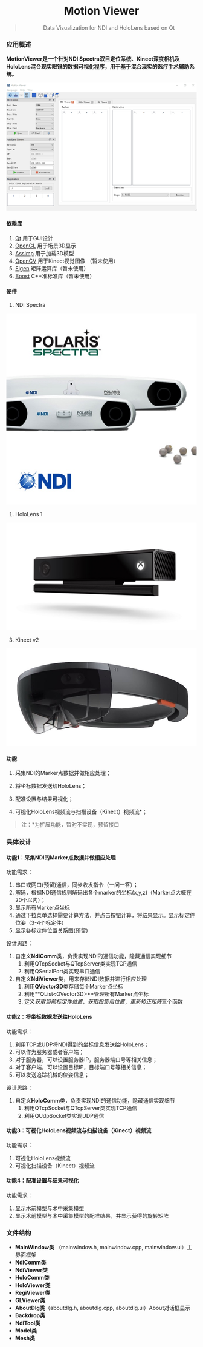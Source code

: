 <div align="center">
  <img src="./res/logo.png" alt="">
  <h1>Motion Viewer</h1>
  <blockquote> Data Visualization for NDI and HoloLens based on Qt </blockquote>
</div>

### 应用概述

**MotionViewer是一个针对NDI Spectra双目定位系统、Kinect深度相机及HoloLens混合现实眼镜的数据可视化程序，用于基于混合现实的医疗手术辅助系统。**

![](./MotionViewer/res/mv.gif)

#### 依赖库

1. [Qt]( https://www.qt.io/cn) 用于GUI设计
2. [OpenGL](https://www.opengl.org/)  用于场景3D显示
3. [Assimp](https://www.assimp.org/) 用于加载3D模型
4. [OpenCV](https://opencv.org/) 用于Kinect视觉图像 （暂未使用）
5. [Eigen](http://eigen.tuxfamily.org/index.php?title=Main_Page) 矩阵运算库（暂未使用）
6. [Boost](https://www.boost.org/) C++准标准库（暂未使用）

#### 硬件

1. NDI Spectra

![](./MotionViewer/res/ndi-spectra.jpg)

1. HoloLens 1

![](./MotionViewer/res/kinect.jpg)

3. Kinect v2

![](./MotionViewer/res/HoloLens1.jpg)

#### 功能

1. 采集NDI的Marker点数据并做相应处理；

2. 将坐标数据发送给HoloLens；

3. 配准设置与结果可视化；

4. 可视化HoloLens视频流与扫描设备（Kinect）视频流*；

> 注：*为扩展功能，暂时不实现，预留接口

### 具体设计

#### 功能1：采集NDI的Marker点数据并做相应处理

功能需求：

1. 串口或网口(预留)通信，同步收发指令（一问一答）；
2. 解码，根据NDI通信规则解码出各个marker的坐标(x,y,z)（Marker点大概在20个以内）；
3. 显示所有Marker点坐标
4. 通过下拉菜单选择需要计算方法，并点击按钮计算，将结果显示。显示标定件位姿（3-4个标定件）
5. 显示各标定件位置关系图(预留)

设计思路：

1. 自定义**NdiComm**类，负责实现NDI的通信功能，隐藏通信实现细节
   1. 利用QTcpSocket与QTcpServer类实现TCP通信
   2. 利用QSerialPort类实现串口通信
2. 自定义**NdiViewer**类，用来存储NDI数据并进行相应处理
   1. 利用**QVector3D**类存储每个Marker点坐标
   2. 利用**QList\<QVector3D\>**管理所有Marker点坐标
   3. 定义*获取当前标定件位置*，*获取投影后位置*，*更新矫正矩阵*三个函数


#### 功能2：将坐标数据发送给HoloLens

功能需求：

1. 利用TCP或UDP将NDI得到的坐标信息发送给HoloLens；
2. 可以作为服务器或者客户端；
3. 对于服务器，可以设置服务器IP，服务器端口号等相关信息；
4. 对于客户端，可以设置目标IP，目标端口号等相关信息；
5. 可以发送追踪机械的位姿信息；

设计思路：

1. 自定义**HoloComm**类，负责实现NDI的通信功能，隐藏通信实现细节
   1. 利用QTcpSocket与QTcpServer类实现TCP通信
   2. 利用QUdpSocket类实现UDP通信

#### 功能3：可视化HoloLens视频流与扫描设备（Kinect）视频流

功能需求：

1. 可视化HoloLens视频流
2. 可视化扫描设备（Kinect）视频流

#### 功能4：配准设置与结果可视化

功能需求：

1. 显示术前模型与术中采集模型
2. 显示术前模型与术中采集模型的配准结果，并显示获得的旋转矩阵

### 文件结构

- **MainWindow类** （mainwindow.h, mainwindow.cpp, mainwindow.ui）主界面框架
- **NdiComm类**
- **NdiViewer类**
- **HoloComm类**
- **HoloViewer类**
- **RegiViewer类**
- **GLViewer类**
- **AboutDlg类**（aboutdlg.h, aboutdlg.cpp, aboutdlg.ui）About对话框显示
- **Backdrop类**
- **NdiTool类**
- **Model类**
- **Mesh类**
